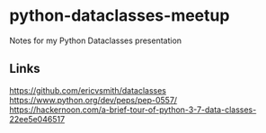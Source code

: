 # python-dataclasses-meetup
Notes for my Python Dataclasses presentation


## Links
https://github.com/ericvsmith/dataclasses  
https://www.python.org/dev/peps/pep-0557/  
https://hackernoon.com/a-brief-tour-of-python-3-7-data-classes-22ee5e046517  

